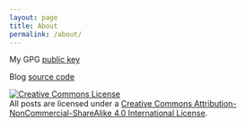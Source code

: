 ```yaml
---
layout: page
title: About
permalink: /about/
---
```


My GPG [public key](https://keys.openpgp.org/vks/v1/by-fingerprint/E34F51F91B1C8ABA053ECBB3BB5A1F3AC2E7459B)

Blog [source code](https://github.com/xxyzz/myblog)

<a rel="license" href="https://creativecommons.org/licenses/by-nc-sa/4.0/"><img alt="Creative Commons License" style="border-width:0" src="https://i.creativecommons.org/l/by-nc-sa/4.0/88x31.png" /></a><br />All posts are licensed under a <a rel="license" href="http://creativecommons.org/licenses/by-nc-sa/4.0/">Creative Commons Attribution-NonCommercial-ShareAlike 4.0 International License</a>.
